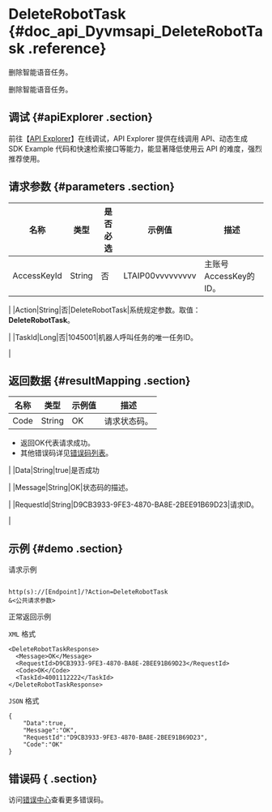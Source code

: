 # DeleteRobotTask {#doc_api_Dyvmsapi_DeleteRobotTask .reference}

删除智能语音任务。

删除智能语音任务。

## 调试 {#apiExplorer .section}

前往【[API Explorer](https://api.aliyun.com/#product=Dyvmsapi&api=DeleteRobotTask)】在线调试，API Explorer 提供在线调用 API、动态生成 SDK Example 代码和快速检索接口等能力，能显著降低使用云 API 的难度，强烈推荐使用。

## 请求参数 {#parameters .section}

|名称|类型|是否必选|示例值|描述|
|--|--|----|---|--|
|AccessKeyId|String|否|LTAIP00vvvvvvvvv|主账号AccessKey的ID。

 |
|Action|String|否|DeleteRobotTask|系统规定参数。取值：**DeleteRobotTask**。

 |
|TaskId|Long|否|1045001|机器人呼叫任务的唯一任务ID。

 |

## 返回数据 {#resultMapping .section}

|名称|类型|示例值|描述|
|--|--|---|--|
|Code|String|OK|请求状态码。

 -   返回OK代表请求成功。
-   其他错误码详见[错误码列表](~~112502~~)。

 |
|Data|String|true|是否成功

 |
|Message|String|OK|状态码的描述。

 |
|RequestId|String|D9CB3933-9FE3-4870-BA8E-2BEE91B69D23|请求ID。

 |

## 示例 {#demo .section}

请求示例

``` {#request_demo}

http(s)://[Endpoint]/?Action=DeleteRobotTask
&<公共请求参数>

```

正常返回示例

`XML` 格式

``` {#xml_return_success_demo}
<DeleteRobotTaskResponse>
  <Message>OK</Message>
  <RequestId>D9CB3933-9FE3-4870-BA8E-2BEE91B69D23</RequestId>
  <Code>OK</Code>
  <TaskId>4001112222</TaskId>
</DeleteRobotTaskResponse>

```

`JSON` 格式

``` {#json_return_success_demo}
{
	"Data":true,
	"Message":"OK",
	"RequestId":"D9CB3933-9FE3-4870-BA8E-2BEE91B69D23",
	"Code":"OK"
}
```

## 错误码 { .section}

访问[错误中心](https://error-center.aliyun.com/status/product/Dyvmsapi)查看更多错误码。

